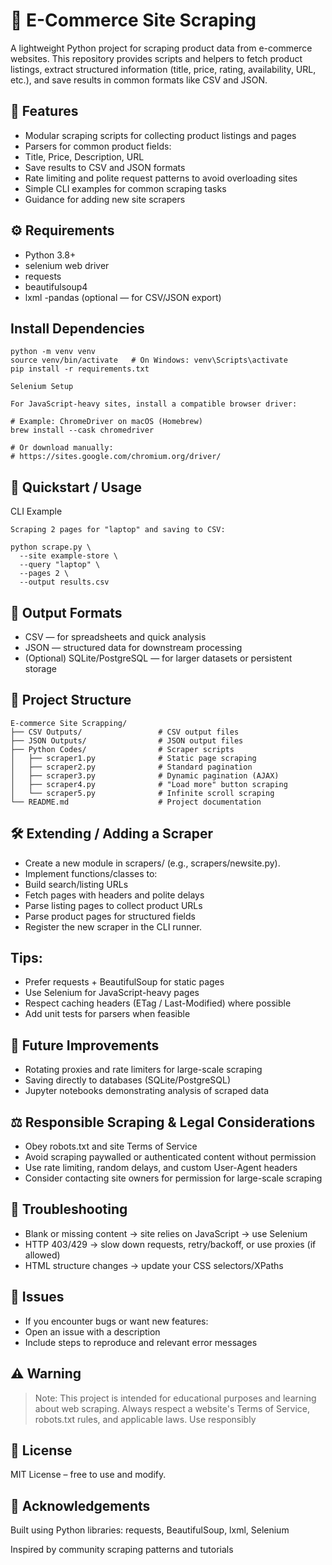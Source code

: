 # 🛒 E-Commerce Site Scraping

A lightweight Python project for scraping product data from e-commerce websites. This repository provides scripts and helpers to fetch product listings, extract structured information (title, price, rating, availability, URL, etc.), and save results in common formats like CSV and JSON.


## 🌟 Features

- Modular scraping scripts for collecting product listings and pages
- Parsers for common product fields:
- Title, Price, Description, URL
- Save results to CSV and JSON formats
- Rate limiting and polite request patterns to avoid overloading sites
- Simple CLI examples for common scraping tasks
- Guidance for adding new site scrapers

## ⚙️ Requirements
- Python 3.8+
- selenium web driver
- requests
- beautifulsoup4
- lxml
-pandas (optional — for CSV/JSON export)

## Install Dependencies 
```
python -m venv venv
source venv/bin/activate   # On Windows: venv\Scripts\activate
pip install -r requirements.txt

Selenium Setup

For JavaScript-heavy sites, install a compatible browser driver:

# Example: ChromeDriver on macOS (Homebrew)
brew install --cask chromedriver

# Or download manually:
# https://sites.google.com/chromium.org/driver/
```
## 🚀 Quickstart / Usage
CLI Example
```
Scraping 2 pages for "laptop" and saving to CSV:

python scrape.py \
  --site example-store \
  --query "laptop" \
  --pages 2 \
  --output results.csv
```


## 💾 Output Formats

- CSV — for spreadsheets and quick analysis
- JSON — structured data for downstream processing
- (Optional) SQLite/PostgreSQL — for larger datasets or persistent storage

## 📂 Project Structure
```
E-commerce Site Scrapping/
├── CSV Outputs/                 # CSV output files
├── JSON Outputs/                # JSON output files
├── Python Codes/                # Scraper scripts
│   ├── scraper1.py              # Static page scraping
│   ├── scraper2.py              # Standard pagination
│   ├── scraper3.py              # Dynamic pagination (AJAX)
│   ├── scraper4.py              # "Load more" button scraping
│   └── scraper5.py              # Infinite scroll scraping
└── README.md                    # Project documentation
```
## 🛠 Extending / Adding a Scraper

- Create a new module in scrapers/ (e.g., scrapers/newsite.py).
- Implement functions/classes to:
- Build search/listing URLs
- Fetch pages with headers and polite delays
- Parse listing pages to collect product URLs
- Parse product pages for structured fields
- Register the new scraper in the CLI runner.

## Tips:

- Prefer requests + BeautifulSoup for static pages
- Use Selenium for JavaScript-heavy pages
- Respect caching headers (ETag / Last-Modified) where possible
- Add unit tests for parsers when feasible

## 🔮 Future Improvements

- Rotating proxies and rate limiters for large-scale scraping
- Saving directly to databases (SQLite/PostgreSQL)
- Jupyter notebooks demonstrating analysis of scraped data

## ⚖️ Responsible Scraping & Legal Considerations

- Obey robots.txt and site Terms of Service
- Avoid scraping paywalled or authenticated content without permission
- Use rate limiting, random delays, and custom User-Agent headers
- Consider contacting site owners for permission for large-scale scraping

## 🐞 Troubleshooting

- Blank or missing content → site relies on JavaScript → use Selenium
- HTTP 403/429 → slow down requests, retry/backoff, or use proxies (if allowed)
- HTML structure changes → update your CSS selectors/XPaths

## 📝 Issues

- If you encounter bugs or want new features:
- Open an issue with a description
- Include steps to reproduce and relevant error messages

## ⚠️ Warning
> Note: This project is intended for educational purposes and learning about web scraping. Always respect a website's Terms of Service, robots.txt rules, and applicable laws. Use responsibly

## 📄 License

MIT License – free to use and modify.

## 🙏 Acknowledgements

Built using Python libraries: requests, BeautifulSoup, lxml, Selenium

Inspired by community scraping patterns and tutorials
